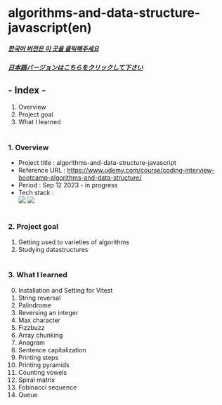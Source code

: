 # algorithms-and-data-structure-javascript(en)

##### [한국어 버전은 이 곳을 클릭해주세요](README.md)

##### [日本語バージョンはこちらをクリックして下さい](README_JP.md)

## - Index -

1. Overview
2. Project goal
3. What I learned
   </br>
   </br>

### 1. Overview

- Project title : algorithms-and-data-structure-javascript
- Reference URL : https://www.udemy.com/course/coding-interview-bootcamp-algorithms-and-data-structure/
- Period : Sep 12 2023 - in progress
- Tech stack : </br>
  <img src="https://img.shields.io/badge/javascript-F7DF1E?style=for-the-badge&logo=javascript&logoColor=white"> <img src="https://img.shields.io/badge/jest-C21325?style=for-the-badge&logo=jest&logoColor=white">
  </br>
  </br>

### 2. Project goal

1. Getting used to varieties of algorithms
2. Studying datastructures
   </br>
   </br>

### 3. What I learned </br>

0. Installation and Setting for Vitest
1. String reversal
2. Palindrome
3. Reversing an integer
4. Max character
5. Fizzbuzz
6. Array chunking
7. Anagram
8. Sentence capitalization
9. Printing steps
10. Printing pyramids
11. Counting vowels
12. Spiral matrix
13. Fobinacci sequence
14. Queue
